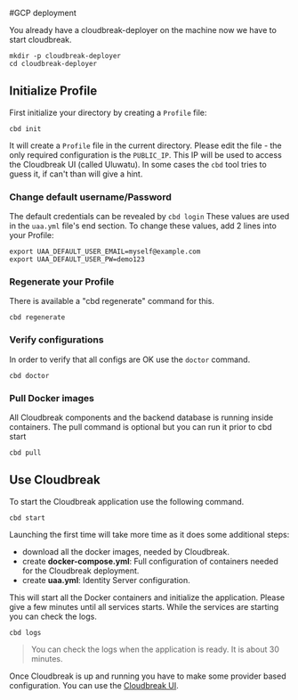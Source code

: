 #GCP deployment

You already have a cloudbreak-deployer on the machine now we have to start cloudbreak.

```
mkdir -p cloudbreak-deployer
cd cloudbreak-deployer
```

## Initialize Profile

First initialize your directory by creating a `Profile` file:

```
cbd init
```

It will create a `Profile` file in the current directory. Please edit the file - the only required
configuration is the `PUBLIC_IP`. This IP will be used to access the Cloudbreak UI
(called Uluwatu). In some cases the `cbd` tool tries to guess it, if can't than will give a hint.

### Change default username/Password

The default credentials can be revealed by `cbd login` These values are used in the `uaa.yml` file's end section. To change these values, add 2 lines into your Profile:

```
export UAA_DEFAULT_USER_EMAIL=myself@example.com
export UAA_DEFAULT_USER_PW=demo123
```

### Regenerate your Profile

There is available a "cbd regenerate" command for this.

```
cbd regenerate
```

### Verify configurations

In order to verify that all configs are OK use the `doctor` command.

```
cbd doctor
```

### Pull Docker images

All Cloudbreak components and the backend database is running inside containers. The pull command is optional but you can run it prior to cbd start

```
cbd pull
```

## Use Cloudbreak

To start the Cloudbreak application use the following command.

```
cbd start
```

Launching the first time will take more time as it does some additional steps:

- download all the docker images, needed by Cloudbreak.
- create **docker-compose.yml**: Full configuration of containers needed for the Cloudbreak deployment.
- create **uaa.yml**: Identity Server configuration.

This will start all the Docker containers and initialize the application. Please give a few minutes until all services starts. While the services are starting you can check the logs.

```
cbd logs
```
>You can check the logs when the application is ready. It is about 30 minutes.

Once Cloudbreak is up and running you have to make some provider based configuration. You can use the [Cloudbreak UI]().
